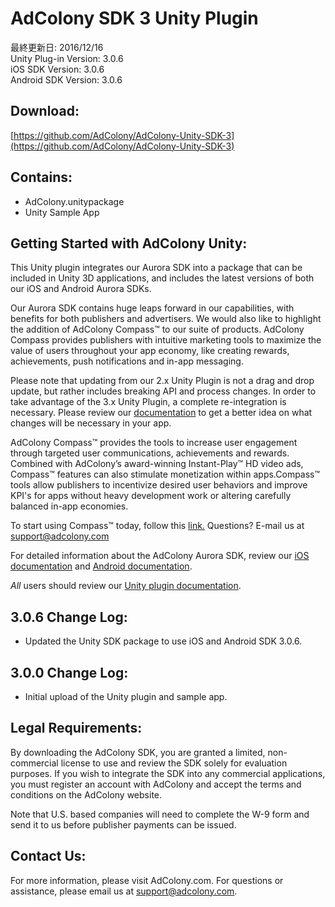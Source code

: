 AdColony SDK 3 Unity Plugin
============================================
最終更新日: 2016/12/16  
Unity Plug-in Version: 3.0.6  
iOS SDK Version: 3.0.6  
Android SDK Version: 3.0.6

Download:
---------------------------------------
[https://github.com/AdColony/AdColony-Unity-SDK-3](https://github.com/AdColony/AdColony-Unity-SDK-3)

Contains:
---------------------------------------
* AdColony.unitypackage
* Unity Sample App

Getting Started with AdColony Unity:
---------------------------------------
This Unity plugin integrates our Aurora SDK into a package that can be included in Unity 3D applications, and includes the latest versions of both our iOS and Android Aurora SDKs.

Our Aurora SDK contains huge leaps forward in our capabilities, with benefits for both publishers and advertisers. We would also like to highlight the addition of AdColony Compass™ to our suite of products. AdColony Compass provides publishers with intuitive marketing tools to maximize the value of users throughout your app economy, like creating rewards, achievements, push notifications and in-app messaging.

Please note that updating from our 2.x Unity Plugin is not a drag and drop update, but rather includes breaking API and process changes. In order to take advantage of the 3.x Unity Plugin, a complete re-integration is necessary. Please review our [documentation](https://github.com/AdColony/AdColony-Unity-SDK-3/wiki) to get a better idea on what changes will be necessary in your app.

AdColony Compass™ provides the tools to increase user engagement through targeted user communications, achievements and rewards. Combined with AdColony’s award-winning Instant-Play™ HD video ads, Compass™ features can also stimulate monetization within apps.Compass™ tools allow publishers to incentivize desired user behaviors and improve KPI's for apps without heavy development work or altering carefully balanced in-app economies.

To start using Compass™ today, follow this [link.](https://clients.adcolony.com/compass/info)
Questions?  E-mail us at support@adcolony.com

For detailed information about the AdColony Aurora SDK, review our [iOS documentation](https://github.com/AdColony/AdColony-iOS-SDK-3/wiki) and [Android documentation](https://github.com/AdColony/AdColony-Android-SDK-3/wiki).

*All* users should review our [Unity plugin documentation](https://github.com/AdColony/AdColony-Unity-SDK-3/wiki).

3.0.6 Change Log:
----------------------------------
* Updated the Unity SDK package to use iOS and Android SDK 3.0.6.

3.0.0 Change Log:
----------------------------------
* Initial upload of the Unity plugin and sample app.

Legal Requirements:
----------------------------------
By downloading the AdColony SDK, you are granted a limited, non-commercial license to use and review the SDK solely for evaluation purposes.  If you wish to integrate the SDK into any commercial applications, you must register an account with AdColony and accept the terms and conditions on the AdColony website.

Note that U.S. based companies will need to complete the W-9 form and send it to us before publisher payments can be issued.


Contact Us:
----------------------------------
For more information, please visit AdColony.com. For questions or assistance, please email us at support@adcolony.com.